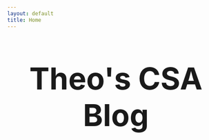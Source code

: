 ```yaml
---
layout: default
title: Home
---
```



<h1>Theo's CSA Blog</h1>



<style>
    h1 {
        text-align: center;
        font-size: 5em;
        margin-top: 1em;
    }
</style>
